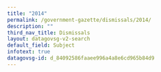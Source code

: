 ```yaml
---
title: "2014"
permalink: /government-gazette/dismissals/2014/
description: ""
third_nav_title: Dismissals
layout: datagovsg-v2-search
default_field: Subject
infotext: true
datagovsg-id: d_84092586faaee996a4a8e6cd965b84d9
---
```

